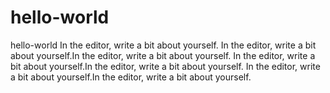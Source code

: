 # hello-world
hello-world
In the editor, write a bit about yourself.
In the editor, write a bit about yourself.In the editor, write a bit about yourself.
In the editor, write a bit about yourself.In the editor, write a bit about yourself.
In the editor, write a bit about yourself.In the editor, write a bit about yourself.
